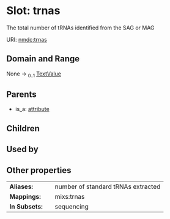 
# Slot: trnas


The total number of tRNAs identified from the SAG or MAG

URI: [nmdc:trnas](https://microbiomedata/meta/trnas)


## Domain and Range

None &#8594;  <sub>0..1</sub> [TextValue](TextValue.md)

## Parents

 *  is_a: [attribute](attribute.md)

## Children


## Used by


## Other properties

|  |  |  |
| --- | --- | --- |
| **Aliases:** | | number of standard tRNAs extracted |
| **Mappings:** | | mixs:trnas |
| **In Subsets:** | | sequencing |

